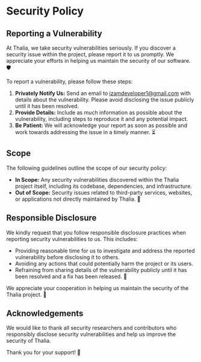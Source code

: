 # Security Policy

## Reporting a Vulnerability

At Thalia, we take security vulnerabilities seriously. If you discover a security issue within the project, please report it to us promptly. We appreciate your efforts in helping us maintain the security of our software. 🛡️

To report a vulnerability, please follow these steps:

1. **Privately Notify Us:** Send an email to [izamdeveloper1@gmail.com](mailto:izamdeveloper1@gmail.com) with details about the vulnerability. Please avoid disclosing the issue publicly until it has been resolved.
2. **Provide Details:** Include as much information as possible about the vulnerability, including steps to reproduce it and any potential impact.
3. **Be Patient:** We will acknowledge your report as soon as possible and work towards addressing the issue in a timely manner. ⏳

## Scope

The following guidelines outline the scope of our security policy:

- **In Scope:** Any security vulnerabilities discovered within the Thalia project itself, including its codebase, dependencies, and infrastructure.
- **Out of Scope:** Security issues related to third-party services, websites, or applications not directly maintained by Thalia. 🚫

## Responsible Disclosure

We kindly request that you follow responsible disclosure practices when reporting security vulnerabilities to us. This includes:

- Providing reasonable time for us to investigate and address the reported vulnerability before disclosing it to others.
- Avoiding any actions that could potentially harm the project or its users.
- Refraining from sharing details of the vulnerability publicly until it has been resolved and a fix has been released. 🤝

We appreciate your cooperation in helping us maintain the security of the Thalia project. 🙏

## Acknowledgements

We would like to thank all security researchers and contributors who responsibly disclose security vulnerabilities and help us improve the security of Thalia.

Thank you for your support! 🌟
